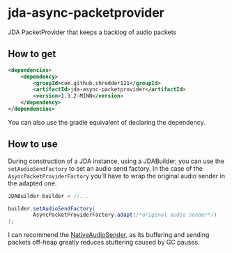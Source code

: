 # jda-async-packetprovider
JDA PacketProvider that keeps a backlog of audio packets

## How to get

```xml
<dependencies>
	<dependency>
		<groupId>com.github.shredder121</groupId>
		<artifactId>jda-async-packetprovider</artifactId>
		<version>1.3.2-MINN</version>
	</dependency>
</dependencies>
```

You can also use the gradle equivalent of declaring the dependency.


## How to use

During construction of a JDA instance, using a JDABuilder, you can use the `setAudioSendFactory` to set an audio send factory.
In the case of the `AsyncPacketProviderFactory` you'll have to wrap the original audio sender in the adapted one.

```java
JDABuilder builder = //...

builder.setAudioSendFactory(
		AsyncPacketProviderFactory.adapt(/*original audio sender*/)
);
```

I can recommend the [NativeAudioSender][jda-nas], as its buffering and sending packets off-heap greatly reduces stuttering caused by GC pauses.


[jda-nas]: https://github.com/sedmelluq/jda-nas
